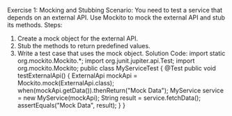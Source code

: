 Exercise 1: Mocking and Stubbing
Scenario:
You need to test a service that depends on an external API. Use Mockito to mock the
external API and stub its methods.
Steps:
1. Create a mock object for the external API.
2. Stub the methods to return predefined values.
3. Write a test case that uses the mock object.
Solution Code:
import static org.mockito.Mockito.*;
import org.junit.jupiter.api.Test;
import org.mockito.Mockito;
public class MyServiceTest {
@Test
public void testExternalApi() {
ExternalApi mockApi = Mockito.mock(ExternalApi.class);
when(mockApi.getData()).thenReturn("Mock Data");
MyService service = new MyService(mockApi);
String result = service.fetchData();
assertEquals("Mock Data", result);
}
}
